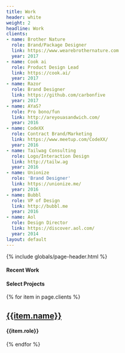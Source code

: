 ```yaml
---
title: Work
header: white
weight: 2
headline: Work
clients:
- name: Brother Nature
  role: Brand/Package Designer
  link: https://www.wearebrothernature.com
  year: 2017
- name: Cook ai
  role: Product Design Lead
  link: https://cook.ai/
  year: 2017
- name: Razor
  role: Brand Designer
  link: https://github.com/carbonfive
  year: 2017
- name: AYaS?
  role: Pro bono/fun
  link: http://areyouasandwich.com/
  year: 2016
- name: CodeXX
  role: Contract Brand/Marketing
  link: https://www.meetup.com/CodeXX/
  year: 2016
- name: Tailwag Consulting
  role: Logo/Interaction Design
  link: http://tailw.ag
  year: 2016
- name: Unionize
  role: 'Brand Designer'
  link: https://unionize.me/
  year: 2016
- name: Bubbl
  role: VP of Design
  link: http://bubbl.me
  year: 2016
- name: Aol
  role: Design Director
  link: https://discover.aol.com/
  year: 2014
layout: default
---
```


{% include globals/page-header.html %}

<section class="page-body">
  <div class="post-content wrapper xs-mb6">
      <div class="xs-block gutters">
          <div class="col xs-col-12">
            <h4 class="xs-mt3 xs-mb2 xs-pr1 xs-inline-block">Recent Work</h4>
          </div>
      </div>
  </div>
</section>

<div class="shots"></div>

<section class="page-body">
  <div class="post-content wrapper xs-mt3">
      <div class="xs-block gutters">
        <div class="col xs-col-12 xs-mb4">
          <div class="xs-col-12 xs-overflow-hidden line-span">
            <h4 class="xs-mt6 xs-mb3 xs-pr1 xs-inline-block">Select Projects</h4>
          </div>
        </div>
        {% for item in page.clients %}
          <div class="col xs-col-12 md-col-6 lg-col-4 xs-mb4 xs-mt3 xs-inline-block">
            <h2 class="xs-mb2 xs-pr6"><a href="{{item.link}}">{{item.name}}</a></h2>
            <h4 class="-xs-pr6">{{item.role}}</h4>
          </div>
        {% endfor %}
      </div>
  </div>
</section>

<script type="text/javascript">
  $.jribbble.setToken('edb536adf0118d406d24bd93635da4e5ffe43425d7c5376797d8dbd32d2ccda2');

  $.jribbble.users('jaythan').shots({per_page: 14}).then(function(shots) {
    var html = [];

    shots.forEach(function(shot) {
      html.push('<span class="shots--shot">');
      html.push('<a href="' + shot.html_url + '" target="_blank">');
      html.push('<img src="' + shot.images.hidpi + '">');
      html.push('</a></span>');
    });

    $('.shots').html(html.join(''));
  });
</script>
